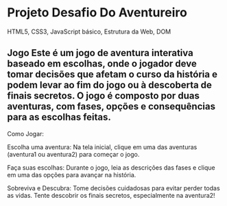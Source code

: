 # Projeto Desafio Do Aventureiro
HTML5, CSS3, JavaScript básico, Estrutura da Web, DOM

Jogo 
Este é um jogo de aventura interativa baseado em escolhas, onde o jogador deve tomar decisões que afetam o curso da história e podem levar ao fim do jogo ou à descoberta de 
finais secretos. O jogo é composto por duas aventuras, com fases, opções e consequências para as escolhas feitas.
---
Como Jogar:

Escolha uma aventura: Na tela inicial, clique em uma das aventuras (aventura1 ou aventura2) para começar o jogo.

Faça suas escolhas: Durante o jogo, leia as descrições das fases e clique em uma das opções para avançar na história.

Sobreviva e Descubra: Tome decisões cuidadosas para evitar perder todas as vidas. Tente descobrir os finais secretos, especialmente na aventura2!
